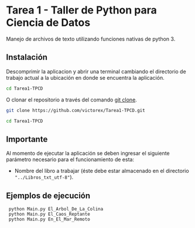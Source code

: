 # Tarea 1 - Taller de Python para Ciencia de Datos

Manejo de archivos de texto utilizando funciones nativas de python 3.

## Instalación
Descomprimir la aplicacion y abrir una terminal cambiando el directorio de trabajo actual a la ubicación en donde se encuentra la aplicación.
```bash
cd Tarea1-TPCD
```

O clonar el repositorio a través del comando [git clone](https://docs.github.com/es/repositories/creating-and-managing-repositories/cloning-a-repository).

```bash
git clone https://github.com/victorex/Tarea1-TPCD.git

cd Tarea1-TPCD
```

## Importante
Al momento de ejecutar la aplicación se deben ingresar el siguiente parámetro necesario para el funcionamiento de esta:
- Nombre del libro a trabajar (éste debe estar almacenado en el directorio ```"../Libros_txt_utf-8"```).

## Ejemplos de ejecución

```properties
 python Main.py El_Arbol_De_La_Colina
 python Main.py El_Caos_Reptante
 python Main.py En_El_Mar_Remoto
```
